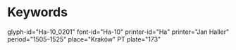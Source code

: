 # Keywords
glyph-id="Ha-10_0201"
font-id="Ha-10"
printer-id="Ha"
printer="Jan Haller"
period="1505–1525"
place="Kraków"
PT plate="173"
